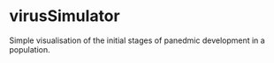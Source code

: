 # virusSimulator

Simple visualisation of the initial stages of panedmic development in a population.
